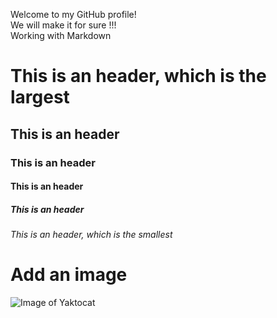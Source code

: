 Welcome to my GitHub profile! <br /> We will make it for sure !!!<br />Working with Markdown  
# This is an header, which is the largest
## This is an header
### This is an header
#### This is an header
##### This is an header
###### This is an header, which is the smallest

# Add an image
![Image of Yaktocat](https://octodex.github.com/images/yaktocat.png)
